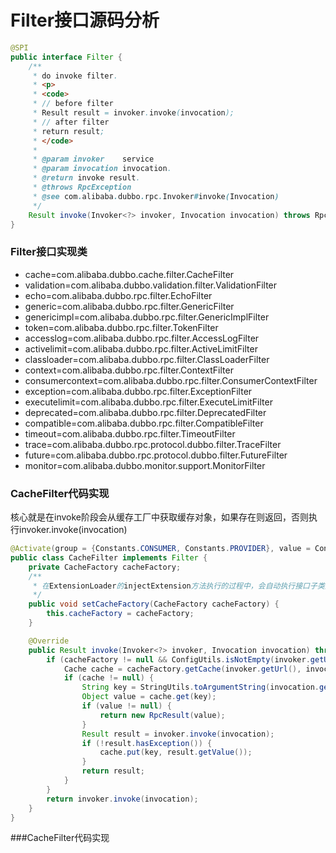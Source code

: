 # Filter接口源码分析

```java
@SPI
public interface Filter {
    /**
     * do invoke filter.
     * <p>
     * <code>
     * // before filter
     * Result result = invoker.invoke(invocation);
     * // after filter
     * return result;
     * </code>
     *
     * @param invoker    service
     * @param invocation invocation.
     * @return invoke result.
     * @throws RpcException
     * @see com.alibaba.dubbo.rpc.Invoker#invoke(Invocation)
     */
    Result invoke(Invoker<?> invoker, Invocation invocation) throws RpcException;
}
```

### Filter接口实现类

- cache=com.alibaba.dubbo.cache.filter.CacheFilter
- validation=com.alibaba.dubbo.validation.filter.ValidationFilter
- echo=com.alibaba.dubbo.rpc.filter.EchoFilter
- generic=com.alibaba.dubbo.rpc.filter.GenericFilter
- genericimpl=com.alibaba.dubbo.rpc.filter.GenericImplFilter
- token=com.alibaba.dubbo.rpc.filter.TokenFilter
- accesslog=com.alibaba.dubbo.rpc.filter.AccessLogFilter
- activelimit=com.alibaba.dubbo.rpc.filter.ActiveLimitFilter
- classloader=com.alibaba.dubbo.rpc.filter.ClassLoaderFilter
- context=com.alibaba.dubbo.rpc.filter.ContextFilter
- consumercontext=com.alibaba.dubbo.rpc.filter.ConsumerContextFilter
- exception=com.alibaba.dubbo.rpc.filter.ExceptionFilter
- executelimit=com.alibaba.dubbo.rpc.filter.ExecuteLimitFilter
- deprecated=com.alibaba.dubbo.rpc.filter.DeprecatedFilter
- compatible=com.alibaba.dubbo.rpc.filter.CompatibleFilter
- timeout=com.alibaba.dubbo.rpc.filter.TimeoutFilter
- trace=com.alibaba.dubbo.rpc.protocol.dubbo.filter.TraceFilter
- future=com.alibaba.dubbo.rpc.protocol.dubbo.filter.FutureFilter
- monitor=com.alibaba.dubbo.monitor.support.MonitorFilter



### CacheFilter代码实现

核心就是在invoke阶段会从缓存工厂中获取缓存对象，如果存在则返回，否则执行invoker.invoke(invocation)

```java
@Activate(group = {Constants.CONSUMER, Constants.PROVIDER}, value = Constants.CACHE_KEY)
public class CacheFilter implements Filter {
    private CacheFactory cacheFactory;
    /**
     * 在ExtensionLoader的injectExtension方法执行的过程中，会自动执行接口子类对象的一些set语句，具体参考getExtension方法
     */
    public void setCacheFactory(CacheFactory cacheFactory) {
        this.cacheFactory = cacheFactory;
    }

    @Override
    public Result invoke(Invoker<?> invoker, Invocation invocation) throws RpcException {
        if (cacheFactory != null && ConfigUtils.isNotEmpty(invoker.getUrl().getMethodParameter(invocation.getMethodName(), Constants.CACHE_KEY))) {
            Cache cache = cacheFactory.getCache(invoker.getUrl(), invocation);
            if (cache != null) {
                String key = StringUtils.toArgumentString(invocation.getArguments());
                Object value = cache.get(key);
                if (value != null) {
                    return new RpcResult(value);
                }
                Result result = invoker.invoke(invocation);
                if (!result.hasException()) {
                    cache.put(key, result.getValue());
                }
                return result;
            }
        }
        return invoker.invoke(invocation);
    }
}
```

###CacheFilter代码实现

